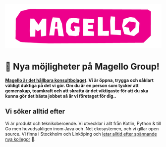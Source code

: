 ![Magello Group Logotype](/profile/img/logotype.png)

# 🚀 Nya möjligheter på Magello Group!

**[Magello är det hållbara konsultbolaget](https://www.magello.se). Vi är öppna, trygga och såklart väldigt duktiga på det vi gör. Om du är en person som tycker att gemenskap, teamkraft och att skratta är det viktigaste för att du ska kunna gör det bästa jobbet så är vi företaget för dig..**

## Vi söker alltid efter

Vi är produkt och teknikoberoende. Vi utvecklar i allt från Kotlin, Python & till Go men huvudsakligen inom Java och .Net ekosystemen, och vi gillar open source. Vi finns i Stockholm och Linköping och [letar alltid efter spännande nya kollegor](https://jobb.magello.se) 🚀.
